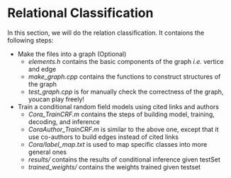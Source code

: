 # Relational Classification
In this section, we will do the relation classification. It contaions the following steps:
* Make the files into a graph (Optional)
  * *elements.h* contains the basic components of the graph *i.e.* vertice and edge
  * *make_graph.cpp* contains the functions to construct structures of the graph
  * *test_graph.cpp* is for manually check the correctness of the graph, youcan play freely!
* Train a conditional random field models using cited links and authors
  * *Cora_TrainCRF.m* contains the steps of building model, training, decoding, and inference
  * *CoraAuthor_TrainCRF.m* is similar to the above one, except that it use co-authors to build edges instead of cited links
  * *Cora/label_map.txt* is used to map specific classes into more general ones
  * *results/* contains the results of conditional inference given testSet
  * *trained_weights/* contains the weights trained given testset
